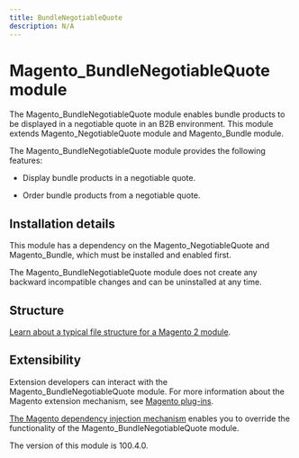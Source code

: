 ```yaml
---
title: BundleNegotiableQuote
description: N/A
---
```


# Magento_BundleNegotiableQuote module

The Magento_BundleNegotiableQuote module enables bundle products to be displayed in a negotiable quote in an B2B environment. This module extends Magento_NegotiableQuote module and Magento_Bundle module.

The Magento_BundleNegotiableQuote module provides the following features:

* Display bundle products in a negotiable quote.

* Order bundle products from a negotiable quote.

## Installation details

This module has a dependency on the Magento_NegotiableQuote and Magento_Bundle, which must be installed and enabled first.

The Magento_BundleNegotiableQuote module does not create any backward incompatible changes and can be uninstalled at any time.

## Structure

[Learn about a typical file structure for a Magento 2 module](https://developer.adobe.com/commerce/php/development/build/component-file-structure/).

## Extensibility

Extension developers can interact with the Magento_BundleNegotiableQuote module. For more information about the Magento extension mechanism, see [Magento plug-ins](https://developer.adobe.com/commerce/php/development/components/plugins/).

[The Magento dependency injection mechanism](https://developer.adobe.com/commerce/php/development/components/dependency-injection/) enables you to override the functionality of the Magento_BundleNegotiableQuote module.

<InlineAlert slots="text" />
The version of this module is 100.4.0.

